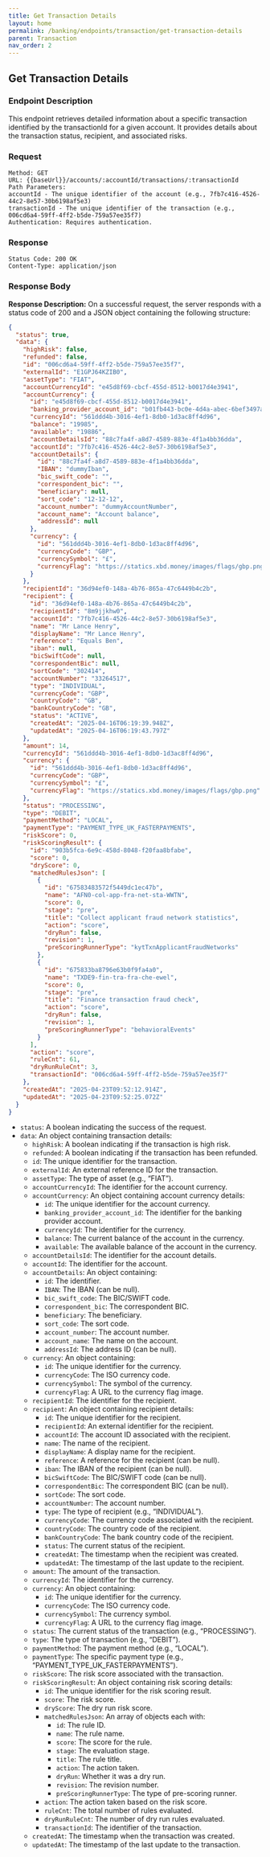 ```yaml
---
title: Get Transaction Details
layout: home
permalink: /banking/endpoints/transaction/get-transaction-details
parent: Transaction
nav_order: 2
---
```


## Get Transaction Details

### Endpoint Description

This endpoint retrieves detailed information about a specific transaction identified by the transactionId for a given account. It provides details about the transaction status, recipient, and associated risks.

### Request

```
Method: GET
URL: {{baseUrl}}/accounts/:accountId/transactions/:transactionId
Path Parameters:
accountId - The unique identifier of the account (e.g., 7fb7c416-4526-44c2-8e57-30b6198af5e3)
transactionId - The unique identifier of the transaction (e.g., 006cd6a4-59ff-4ff2-b5de-759a57ee35f7)
Authentication: Requires authentication.
```

### Response

```
Status Code: 200 OK
Content-Type: application/json
```

### Response Body

**Response Description:** On a successful request, the server responds with a status code of 200 and a JSON object containing the following structure:

```json
{
  "status": true,
  "data": {
    "highRisk": false,
    "refunded": false,
    "id": "006cd6a4-59ff-4ff2-b5de-759a57ee35f7",
    "externalId": "E1GPJ64KZIB0",
    "assetType": "FIAT",
    "accountCurrencyId": "e45d8f69-cbcf-455d-8512-b0017d4e3941",
    "accountCurrency": {
      "id": "e45d8f69-cbcf-455d-8512-b0017d4e3941",
      "banking_provider_account_id": "b01fb443-bc0e-4d4a-abec-6bef3497ac95",
      "currencyId": "561ddd4b-3016-4ef1-8db0-1d3ac8ff4d96",
      "balance": "19985",
      "available": "19886",
      "accountDetailsId": "88c7fa4f-a8d7-4589-883e-4f1a4bb36dda",
      "accountId": "7fb7c416-4526-44c2-8e57-30b6198af5e3",
      "accountDetails": {
        "id": "88c7fa4f-a8d7-4589-883e-4f1a4bb36dda",
        "IBAN": "dummyIban",
        "bic_swift_code": "",
        "correspondent_bic": "",
        "beneficiary": null,
        "sort_code": "12-12-12",
        "account_number": "dummyAccountNumber",
        "account_name": "Account balance",
        "addressId": null
      },
      "currency": {
        "id": "561ddd4b-3016-4ef1-8db0-1d3ac8ff4d96",
        "currencyCode": "GBP",
        "currencySymbol": "£",
        "currencyFlag": "https://statics.xbd.money/images/flags/gbp.png"
      }
    },
    "recipientId": "36d94ef0-148a-4b76-865a-47c6449b4c2b",
    "recipient": {
      "id": "36d94ef0-148a-4b76-865a-47c6449b4c2b",
      "recipientId": "8m9jjkhw0",
      "accountId": "7fb7c416-4526-44c2-8e57-30b6198af5e3",
      "name": "Mr Lance Henry",
      "displayName": "Mr Lance Henry",
      "reference": "Equals Ben",
      "iban": null,
      "bicSwiftCode": null,
      "correspondentBic": null,
      "sortCode": "302414",
      "accountNumber": "33264517",
      "type": "INDIVIDUAL",
      "currencyCode": "GBP",
      "countryCode": "GB",
      "bankCountryCode": "GB",
      "status": "ACTIVE",
      "createdAt": "2025-04-16T06:19:39.948Z",
      "updatedAt": "2025-04-16T06:19:43.797Z"
    },
    "amount": 14,
    "currencyId": "561ddd4b-3016-4ef1-8db0-1d3ac8ff4d96",
    "currency": {
      "id": "561ddd4b-3016-4ef1-8db0-1d3ac8ff4d96",
      "currencyCode": "GBP",
      "currencySymbol": "£",
      "currencyFlag": "https://statics.xbd.money/images/flags/gbp.png"
    },
    "status": "PROCESSING",
    "type": "DEBIT",
    "paymentMethod": "LOCAL",
    "paymentType": "PAYMENT_TYPE_UK_FASTERPAYMENTS",
    "riskScore": 0,
    "riskScoringResult": {
      "id": "903b5fca-6e9c-458d-8048-f20faa8bfabe",
      "score": 0,
      "dryScore": 0,
      "matchedRulesJson": [
        {
          "id": "67583483572f5449dc1ec47b",
          "name": "AFN0-col-app-fra-net-sta-WWTN",
          "score": 0,
          "stage": "pre",
          "title": "Collect applicant fraud network statistics",
          "action": "score",
          "dryRun": false,
          "revision": 1,
          "preScoringRunnerType": "kytTxnApplicantFraudNetworks"
        },
        {
          "id": "675833ba8796e63b0f9fa4a0",
          "name": "TXDE9-fin-tra-fra-che-ewel",
          "score": 0,
          "stage": "pre",
          "title": "Finance transaction fraud check",
          "action": "score",
          "dryRun": false,
          "revision": 1,
          "preScoringRunnerType": "behavioralEvents"
        }
      ],
      "action": "score",
      "ruleCnt": 61,
      "dryRunRuleCnt": 3,
      "transactionId": "006cd6a4-59ff-4ff2-b5de-759a57ee35f7"
    },
    "createdAt": "2025-04-23T09:52:12.914Z",
    "updatedAt": "2025-04-23T09:52:25.072Z"
  }
}
```

- `status`: A boolean indicating the success of the request.
- `data`: An object containing transaction details:
  - `highRisk`: A boolean indicating if the transaction is high risk.
  - `refunded`: A boolean indicating if the transaction has been refunded.
  - `id`: The unique identifier for the transaction.
  - `externalId`: An external reference ID for the transaction.
  - `assetType`: The type of asset (e.g., “FIAT”).
  - `accountCurrencyId`: The identifier for the account currency.
  - `accountCurrency`: An object containing account currency details:
    - `id`: The unique identifier for the account currency.
    - `banking_provider_account_id`: The identifier for the banking provider account.
    - `currencyId`: The identifier for the currency.
    - `balance`: The current balance of the account in the currency.
    - `available`: The available balance of the account in the currency.
  - `accountDetailsId`: The identifier for the account details.
  - `accountId`: The identifier for the account.
  - `accountDetails`: An object containing:
    - `id`: The identifier.
    - `IBAN`: The IBAN (can be null).
    - `bic_swift_code`: The BIC/SWIFT code.
    - `correspondent_bic`: The correspondent BIC.
    - `beneficiary`: The beneficiary.
    - `sort_code`: The sort code.
    - `account_number`: The account number.
    - `account_name`: The name on the account.
    - `addressId`: The address ID (can be null).
  - `currency`: An object containing:
    - `id`: The unique identifier for the currency.
    - `currencyCode`: The ISO currency code.
    - `currencySymbol`: The symbol of the currency.
    - `currencyFlag`: A URL to the currency flag image.
  - `recipientId`: The identifier for the recipient.
  - `recipient`: An object containing recipient details:
    - `id`: The unique identifier for the recipient.
    - `recipientId`: An external identifier for the recipient.
    - `accountId`: The account ID associated with the recipient.
    - `name`: The name of the recipient.
    - `displayName`: A display name for the recipient.
    - `reference`: A reference for the recipient (can be null).
    - `iban`: The IBAN of the recipient (can be null).
    - `bicSwiftCode`: The BIC/SWIFT code (can be null).
    - `correspondentBic`: The correspondent BIC (can be null).
    - `sortCode`: The sort code.
    - `accountNumber`: The account number.
    - `type`: The type of recipient (e.g., “INDIVIDUAL”).
    - `currencyCode`: The currency code associated with the recipient.
    - `countryCode`: The country code of the recipient.
    - `bankCountryCode`: The bank country code of the recipient.
    - `status`: The current status of the recipient.
    - `createdAt`: The timestamp when the recipient was created.
    - `updatedAt`: The timestamp of the last update to the recipient.
  - `amount`: The amount of the transaction.
  - `currencyId`: The identifier for the currency.
  - `currency`: An object containing:
    - `id`: The unique identifier for the currency.
    - `currencyCode`: The ISO currency code.
    - `currencySymbol`: The currency symbol.
    - `currencyFlag`: A URL to the currency flag image.
  - `status`: The current status of the transaction (e.g., “PROCESSING”).
  - `type`: The type of transaction (e.g., “DEBIT”).
  - `paymentMethod`: The payment method (e.g., “LOCAL”).
  - `paymentType`: The specific payment type (e.g., “PAYMENT_TYPE_UK_FASTERPAYMENTS”).
  - `riskScore`: The risk score associated with the transaction.
  - `riskScoringResult`: An object containing risk scoring details:
    - `id`: The unique identifier for the risk scoring result.
    - `score`: The risk score.
    - `dryScore`: The dry run risk score.
    - `matchedRulesJson`: An array of objects each with:
      - `id`: The rule ID.
      - `name`: The rule name.
      - `score`: The score for the rule.
      - `stage`: The evaluation stage.
      - `title`: The rule title.
      - `action`: The action taken.
      - `dryRun`: Whether it was a dry run.
      - `revision`: The revision number.
      - `preScoringRunnerType`: The type of pre-scoring runner.
    - `action`: The action taken based on the risk score.
    - `ruleCnt`: The total number of rules evaluated.
    - `dryRunRuleCnt`: The number of dry run rules evaluated.
    - `transactionId`: The identifier of the transaction.
  - `createdAt`: The timestamp when the transaction was created.
  - `updatedAt`: The timestamp of the last update to the transaction.
